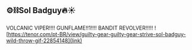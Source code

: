 ## ⚙️⛓️Sol Badguy🔥☀️
VOLCANIC VIPER!!!!
GUNFLAME!!1!!!!
BANDIT REVOLVER!!!!!
![https://tenor.com/pt-BR/view/guilty-gear-guilty-gear-strive-sol-badguy-wild-throw-gif-22854148](link)

<!--
**SoleBadguy/SoleBadguy** is a ✨ _special_ ✨ repository because its `README.md` (this file) appears on your GitHub profile.

Here are some ideas to get you started:

- 🔭 I’m currently working on ...
- 🌱 I’m currently learning ...
- 👯 I’m looking to collaborate on ...
- 🤔 I’m looking for help with ...
- 💬 Ask me about ...
- 📫 How to reach me: ...
- 😄 Pronouns: ...
- ⚡ Fun fact: ...
-->
